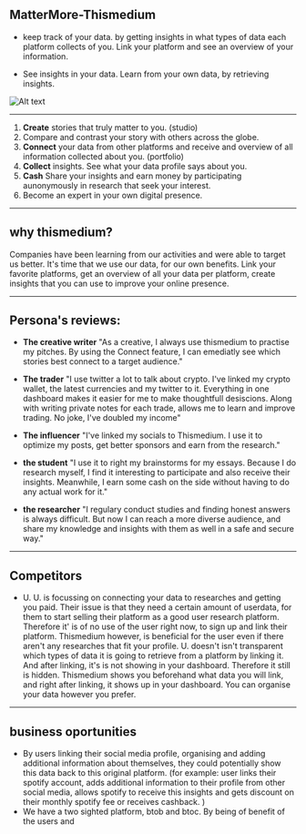 ## MatterMore-Thismedium

- keep track of your data.
by getting insights in what types of data each platform collects of you.
Link your platform and see an overview of your information.

- See insights in your data.
Learn from your own data, by retrieving insights.

![Alt text](https://www.seekpng.com/png/detail/11-117283_chat-bubble-png-transparent-image-white-chat-bubble.png "chatbubble")

---

1. **Create** stories that truly matter to you. (studio)
2. Compare and contrast your story with others across the globe.
3. **Connect** your data from other platforms and receive and overview of all information collected about you. (portfolio)
4. **Collect** insights. See what your data profile says about you.
5. **Cash** Share your insights and earn money by participating aunonymously in research that seek your interest.
6. Become an expert in your own digital presence. 

---
## why thismedium?

Companies have been learning from our activities and were able to target us better. 
It's time that we use our data, for our own benefits. Link your favorite platforms, get an overview of all your data per platform, create insights that you can use to improve your online presence.

---

## Persona's reviews:
- **The creative writer** "As a creative, I always use thismedium to practise my pitches. By using the Connect feature, I can emediatly see which stories best connect to a target audience."

- **The trader** "I use twitter a lot to talk about crypto. I've linked my crypto wallet, the latest currencies and my twitter to it. Everything in one dashboard makes it easier for me to make thoughtfull desiscions. Along with writing private notes for each trade, allows me to learn and improve trading. No joke, I've doubled my income"

- **The influencer** "I've linked my socials to Thismedium. I use it to optimize my posts, get better sponsors and earn from the research."

- **the student** "I use it to right my brainstorms for my essays. Because I do research myself, I find it interesting to participate and also receive their insights. Meanwhile, I earn some cash on the side without having to do any actual work for it."

- **the researcher** "I regulary conduct studies and finding honest answers is always difficult. But now I can reach a more diverse audience, and share my knowledge and insights with them as well in a safe and secure way."

---

## Competitors
- U. 
	U. is focussing on connecting your data to researches and getting you paid. Their issue is that they need a certain amount of userdata, for them to start selling their platform as a good user research platform. Therefore it' is of no use of the user right now, to sign up and link their platform. Thismedium however, is beneficial for the user even if there aren't any researches that fit your profile. 
    U. doesn't isn't transparent which types of data it is going to retrieve from a platform by linking it. And after linking, it's is not showing in your dashboard. Therefore it still is hidden. Thismedium shows you beforehand what data you will link, and right after linking, it shows up in your dashboard. You can organise your data however you prefer.

---

## business oportunities
- By users linking their social media profile, organising and adding additional information about themselves, they could potentially show this data back to this original platform. (for example: user links their spotify account, adds additional information to their profile from other social media, allows spotify to receive this insights and gets discount on their monthly spotify fee or receives cashback. )
- We have a two sighted platform, btob and btoc. By being of benefit of the users and
